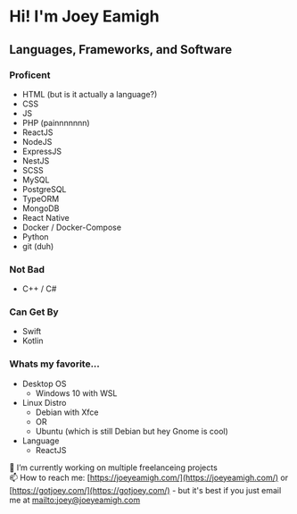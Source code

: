 # Hi! I'm Joey Eamigh

## Languages, Frameworks, and Software

### Proficent

* HTML (but is it actually a language?)
* CSS
* JS
* PHP (painnnnnnn)
* ReactJS
* NodeJS
* ExpressJS
* NestJS
* SCSS
* MySQL
* PostgreSQL
* TypeORM
* MongoDB
* React Native
* Docker / Docker-Compose
* Python
* git (duh)

### Not Bad

* C++ / C#

### Can Get By

* Swift
* Kotlin

### Whats my favorite...

* Desktop OS
    * Windows 10 with WSL
* Linux Distro
    * Debian with Xfce
    * OR
    * Ubuntu (which is still Debian but hey Gnome is cool)
* Language
    * ReactJS

🔭 I’m currently working on multiple freelanceing projects<br>
📫 How to reach me: [https://joeyeamigh.com/](https://joeyeamigh.com/) or [https://gotjoey.com/](https://gotjoey.com/) - but it's best if you just email me at [mailto:joey@joeyeamigh.com](joey@joeyeamigh.com)


